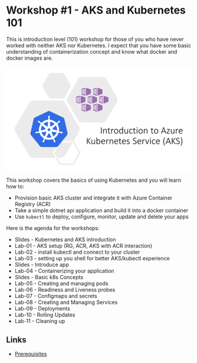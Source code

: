 # Workshop #1 - AKS and Kubernetes 101

This is introduction level (101) workshop for those of you who have never worked with neither AKS nor Kubernetes. I expect that you have some basic understanding of containerization concept and know what docker and docker images are. 

![logo](images/logo.png)


This workshop covers the basics of using Kubernetes and you will learn how to:
 * Provision basic AKS cluster and integrate it with Azure Container Registry (ACR)
 * Take a simple dotnet api application and build it into a docker container
 * Use `kubectl` to deploy, configure, monitor, update and delete your apps 

Here is the agenda for the workshops:
 
 * Slides - Kubernetes and AKS introduction
 * Lab-01 - AKS setup (RG, ACR, AKS with ACR interaction)
 * Lab-02 - install kubectl and connect to your cluster
 * Lab-03 - setting up you shell for better AKS/kubectl experience
 * Slides - Introduce app
 * Lab-04 - Containerizing your application
 * Slides - Basic k8s Concepts 
 * Lab-05 - Creating and managing pods
 * Lab-06 - Readiness and Liveness probes
 * Lab-07 - Configmaps and secrets
 * Lab-08 - Creating and Managing Services
 * Lab-09 - Deployments
 * Lab-10 - Rolling Updates
 * Lab-11 - Cleaning up

## Links

* [Prerequisites](prerequisites.md)
